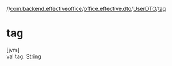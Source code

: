 //[com.backend.effectiveoffice](../../../index.md)/[office.effective.dto](../index.md)/[UserDTO](index.md)/[tag](tag.md)

# tag

[jvm]\
val [tag](tag.md): [String](https://kotlinlang.org/api/latest/jvm/stdlib/kotlin/-string/index.html)
